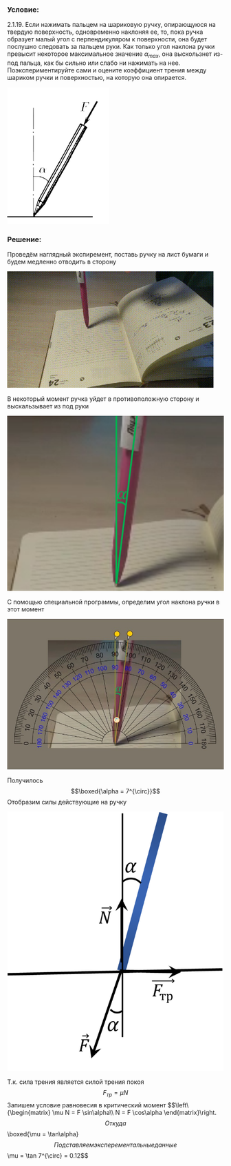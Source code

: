 ###  Условие: 

$2.1.19.$ Если нажимать пальцем на шариковую ручку, опирающуюся на твердую поверхность, одновременно наклоняя ее, то, пока ручка образует малый угол с перпендикуляром к поверхности, она будет послушно следовать за пальцем руки. Как только угол наклона ручки превысит некоторое максимальное значение $\alpha_{max}$, она выскользнет из-под пальца, как бы сильно или слабо ни нажимать на нее. Поэкспериментируйте сами и оцените коэффициент трения между шариком ручки и поверхностью, на которую она опирается. 

![ К задаче 2.1.19 |237x317, 24%](../../img/2.1.19/statement.png)

###  Решение: 

Проведём наглядный экспиремент, поставь ручку на лист бумаги и будем медленно отводить в сторону 

  
![ Демонстрация падения ручки |480x270, 59%](../../img/2.1.19/demo.gif)

В некоторый момент ручка уйдет в противоположную сторону и выскальзывает из под руки 

  
![ Ручка в критическом состоянии |652x525, 42%](../../img/2.1.19/draw.png)

С помощью специальной программы, определим угол наклона ручки в этот момент 

  
![ Измерение критического угла |795x550, 76%](../../img/2.1.19/angle.jpg)

Получилось $$\boxed{\alpha = 7^{\circ}}$$ Отобразим силы действующие на ручку 

  
![ Силы действующие на ручку |698x833, 31%](../../img/2.1.19/draw1.png)

Т.к. сила трения является силой трения покоя $$F_{тр} = \mu N$$ Запишем условие равновесия в критический момент $$\left\\{\begin{matrix} \mu N = F \sin\alpha\\\ N = F \cos\alpha \end{matrix}\right.$$ Откуда $$\boxed{\mu = \tan\alpha}$$ Подставляем эксперементальные данные $$\mu = \tan 7^{\circ} = 0.12$$ 
